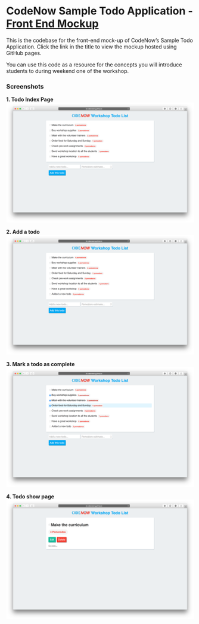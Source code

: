 # CodeNow Sample Todo Application - [Front End Mockup](https://codenoworg.github.io/todo_app_front_end/ "Front end mockup")

This is the codebase for the front-end mock-up of CodeNow’s Sample Todo Application. Click the link in the title to view the mockup hosted using GitHub pages.

You can use this code as a resource for the concepts you will introduce students to during weekend one of the workshop.

### Screenshots
  **1. Todo Index Page**
    ![Todo index page](/screenshots/01.png "Todo index page")
  
  **2. Add a todo**
    ![Add a todo](/screenshots/02.png "Add a todo")
  
  **3. Mark a todo as complete**
    ![Mark a todo as complete](/screenshots/03.png "Mark a todo as complete")
  
  **4. Todo show page**
    ![Todo show page](/screenshots/04.png "Todo show page")
